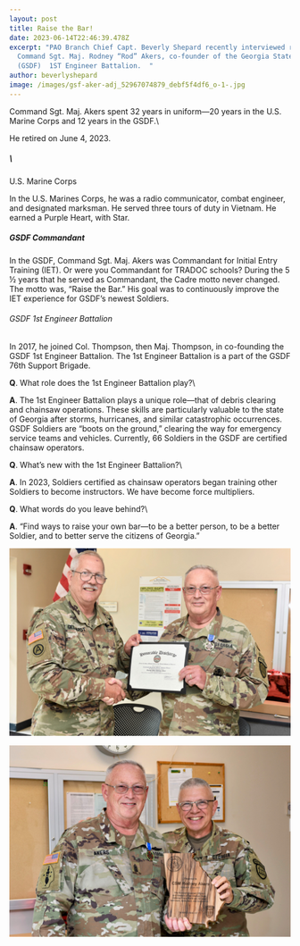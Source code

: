 ```yaml
---
layout: post
title: Raise the Bar!
date: 2023-06-14T22:46:39.478Z
excerpt: "PAO Branch Chief Capt. Beverly Shepard recently interviewed retired
  Command Sgt. Maj. Rodney “Rod” Akers, co-founder of the Georgia State Defense
  (GSDF)  1ST Engineer Battalion.  "
author: beverlyshepard
image: /images/gsf-aker-adj_52967074879_debf5f4df6_o-1-.jpg
---
```

Command Sgt. Maj. Akers spent 32 years in uniform—20 years in the U.S. Marine Corps and 12 years in the GSDF.\

He retired on June 4, 2023.

##### \
U.S. Marine Corps

In the U.S. Marines Corps, he was a radio communicator, combat engineer, and designated marksman. 
He served three tours of duty in Vietnam. He earned a Purple Heart, with Star.

##### GSDF Commandant

In the GSDF, Command Sgt. Maj. Akers was Commandant for Initial Entry Training (IET). Or were you Commandant for TRADOC schools? During the 5 ½ years that he served as Commandant, the Cadre motto never changed. The motto was, “Raise the Bar.” His goal was to continuously improve the IET experience for GSDF’s newest Soldiers.

###### GSDF 1st Engineer Battalion

In 2017, he joined Col. Thompson, then Maj. Thompson, in co-founding the GSDF 1st Engineer Battalion. The 1st Engineer Battalion is a part of the GSDF 76th Support Brigade.


**Q**. What role does the 1st Engineer Battalion play?\

**A**. The 1st Engineer Battalion plays a unique role—that of debris clearing and chainsaw operations. 
These skills are particularly valuable to the state of Georgia after storms, hurricanes, and similar catastrophic occurrences. GSDF Soldiers are “boots on the ground,” clearing the way for emergency service teams and vehicles.
Currently, 66 Soldiers in the GSDF are certified chainsaw operators.

**Q**. What’s new with the 1st Engineer Battalion?\

**A**. In 2023, Soldiers certified as chainsaw operators began training other Soldiers to become instructors. We have become force multipliers.

**Q**. What words do you leave behind?\

**A**.  “Find ways to raise your own bar—to be a better person, to be a better Soldier, and to better serve the citizens of Georgia.”

![](/images/gsfd-akers-3-_52967308080_d6d6aa5f83_o.jpg)

![](/images/gsdf-akers-452966933651_9696823479_o.jpg)